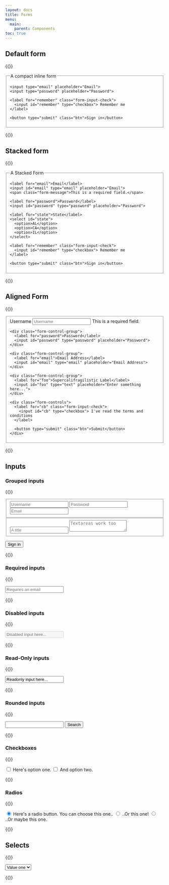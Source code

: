 ```yaml
---
layout: docs
title: Forms
menu:
  main:
    parent: Components
toc: true
---
```


## Default form

{{<example>}}
<form class="form">
  <fieldset>
    <legend>A compact inline form</legend>

    <input type="email" placeholder="Email">
    <input type="password" placeholder="Password">

    <label for="remember" class="form-input-check">
      <input id="remember" type="checkbox"> Remember me
    </label>

    <button type="submit" class="btn">Sign in</button>
  </fieldset>
</form>
{{</example>}}

## Stacked form

{{<example>}}
<form class="form form-stacked">
  <fieldset>
    <legend>A Stacked Form</legend>

    <label for="email">Email</label>
    <input id="email" type="email" placeholder="Email">
    <span class="form-message">This is a required field.</span>

    <label for="password">Password</label>
    <input id="password" type="password" placeholder="Password">

    <label for="state">State</label>
    <select id="state">
      <option>AL</option>
      <option>CA</option>
      <option>IL</option>
    </select>

    <label for="remember" class="form-input-check">
      <input id="remember" type="checkbox"> Remember me
    </label>

    <button type="submit" class="btn">Sign in</button>
  </fieldset>
</form>
{{</example>}}

## Aligned Form

{{<example>}}
<form class="form form-aligned">
  <fieldset>
    <div class="form-control-group">
      <label for="name">Username</label>
      <input id="name" type="text" placeholder="Username">
      <span class="form-message-inline">This is a required field.</span>
    </div>

    <div class="form-control-group">
      <label for="password">Password</label>
      <input id="password" type="password" placeholder="Password">
    </div>

    <div class="form-control-group">
      <label for="email">Email Address</label>
      <input id="email" type="email" placeholder="Email Address">
    </div>

    <div class="form-control-group">
      <label for="foo">Supercalifragilistic Label</label>
      <input id="foo" type="text" placeholder="Enter something here...">
    </div>

    <div class="form-controls">
      <label for="cb" class="form-input-check">
        <input id="cb" type="checkbox"> I've read the terms and conditions
      </label>

      <button type="submit" class="btn">Submit</button>
    </div>
  </fieldset>
</form>
{{</example>}}

## Inputs

### Grouped inputs
{{<example>}}
<form class="form">
  <fieldset class="form-group">
    <input type="text" class="form-input" placeholder="Username">
    <input type="text" class="form-input" placeholder="Password">
    <input type="email" class="form-input" placeholder="Email">
  </fieldset>

  <fieldset class="form-group">
    <input type="text" class="form-input" placeholder="A title">
    <textarea class="form-input" placeholder="Textareas work too"></textarea>
  </fieldset>

  <button type="submit" class="btn">Sign in</button>
</form>
{{</example>}}

### Required inputs

{{<example>}}
<form class="form">
  <input type="email" placeholder="Requires an email" required>
</form>
{{</example>}}

### Disabled inputs

{{<example>}}
<form class="form">
  <input type="text" placeholder="Disabled input here..." disabled>
</form>
{{</example>}}

### Read-Only inputs

{{<example>}}
<form class="form">
  <input type="text" value="Readonly input here..." readonly>
</form>
{{</example>}}

### Rounded inputs

{{<example>}}
<form class="form">
  <input type="text" class="form-input-rounded">
  <button type="submit" class="btn">Search</button>
</form>
{{</example>}}

### Checkboxes
{{<example>}}
<form class="form">
  <label for="option-one" class="check-container">
    <input id="option-one" type="checkbox" value="">
    <span class="checkmark"></span>
    Here's option one.
  </label>

  <label for="option-two" class="check-container">
    <input id="option-two" type="checkbox" value="">
    <span class="checkmark"></span>
    And option two.
  </label>
</form>
{{</example>}}

### Radios
{{<example>}}
<form class="form">
  <label for="option-three" class="radio-container">
    <input id="option-three" type="radio" name="optionsRadios" value="option1" checked>
    <span class="radiomark"></span>
    Here's a radio button. You can choose this one..
  </label>

  <label for="option-four" class="radio-container">
    <input id="option-four" type="radio" name="optionsRadios" value="option2">
    <span class="radiomark"></span>
    ..Or this one!
  </label>

  <label for="option-five" class="radio-container">
    <input id="option-five" type="radio" name="optionsRadios" value="option2">
    <span class="radiomark"></span>
    ..Or maybe this one.
  </label>
</form>
{{</example>}}

## Selects
{{<example>}}
<form class="form">
  <label for="option-one">
    <select class="" name="">
      <option value="one">Value one</option>
      <option value="two">Value two</option>
    </select>
  </label>
</form>
{{</example>}}

